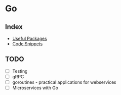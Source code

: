 # Go

## Index
* [Useful Packages](./Packages.md)
* [Code Snippets](./code_snippets.md)

## TODO
* [ ] Testing
* [ ] gRPC
* [ ] goroutines - practical applications for webservices
* [ ] Microservices with Go
